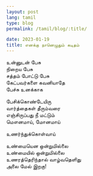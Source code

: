 ```yaml
---
layout: post
lang: tamil
type: blog
permalink: /tamil/blog/:title/

date: 2023-01-19
title: எனக்கு நானெழுதும் கடிதம்
---
```


உன்னுடன் பேசு <br/>
நிறைய பேசு <br/>
சத்தம் போட்டு பேசு <br/>
கேட்பவர்களை கவனியாதே <br/>
பேச்சு உனக்காக

பேசிக்கொண்டேயிரு <br/>
வார்த்தைகள் தீரும்வரை <br/>
எஞ்சிருப்பது நீ மட்டும் <br/>
மௌனமாய், மோனமாய்

உணர்ந்துக்கொள்வாய்

உண்மையென ஒன்றுமில்லை <br/>
உண்மையில் ஒன்றுமில்லை <br/>
உணரத்தெரிந்தால் வாழ்வதெளிது <br/>
அலை மேல் இறகு!
